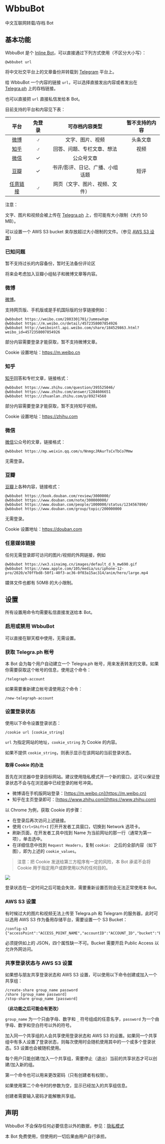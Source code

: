 # WbbuBot

中文互联网转载/存档 Bot

## 基本功能

WbbuBot 是个 [Inline Bot](https://core.telegram.org/bots/inline)，可以直接通过下列方式使用（不区分大小写）：

```
@wbbubot url
```

将中文社交平台上的文章备份并转载到 [Telegram](https://telegram.org/) 平台上。

给 WbbuBot 一个内容的链接 `url`，可以选择直接发出内容或者发出在 [Telegra.ph](https://telegra.ph) 上的存档链接。

也可以直接把 `url` 直接私信发给本 Bot。

目前支持的平台和内容见下表：

| 平台 | 免登录 | 可存档内容类型 | 暂不支持的内容 |
|:---:|:---:|:---:|:---:|
| [微博](#weibo) | ⍻ | 文字、图片、视频 | 头条文章 |
| [知乎](#zhihu) | ⍻ | 回答、问题、专栏文章、想法 | 视频 |
| [微信](#wechat) | ✓ | 公众号文章 | |
| [豆瓣](#douban) | ✓ | 书评/影评、日记、广播、小组话题 | 短评 |
| [任意链接](#other) | ⍻ | 网页（文字、图片、视频、文件） | |

注意：

文字、图片和视频会被上传在 [Telegra.ph](https://telegra.ph) 上，但可能有大小限制（大约 50 MB）。

可以设置一个 AWS S3 bucket 来存放超过大小限制的文件。（参见 [AWS S3 设置](#S3-setting)）

### 已知问题

暂不支持过长的内容备份，暂时无法备份评论区

将来会考虑加入豆瓣小组帖子和微博文章等内容。

### <a name="weibo"></a> 微博

[微博](https://weibo.com)。

支持网页版、手机版或是手机国际版的分享链接例如：

```
@wbbubot https://weibo.com/2803301701/JummswXqm
@wbbubot https://m.weibo.cn/detail/4572358007854926
@wbbubot http://weibointl.api.weibo.com/share/184529863.html?weibo_id=4572358007854926
```

部分内容需要登录才能获取，暂不支持微博文章。

Cookie 设置地址：https://m.weibo.cn

### <a name="zhihu"></a> 知乎

[知乎](https://www.zhihu.com)回答和专栏文章，链接格式：

```
@wbbubot https://www.zhihu.com/question/395525046/
@wbbubot https://www.zhihu.com/answer/1284606651
@wbbubot https://zhuanlan.zhihu.com/p/89274560
```

部分内容需要登录才能获取，暂不支持知乎视频。

Cookie 设置地址：https://zhihu.com

### <a name="wechat"></a> 微信

[微信](https://mp.weixin.qq.com)公众号的文章，链接格式：

```
@wbbubot https://mp.weixin.qq.com/s/NnmgcJRAurTsCxTbCo7Mmw
```

无需登录。


### <a name="douban"></a> 豆瓣

[豆瓣](https://www.douban.com)上各种内容，链接格式：

```
@wbbubot https://book.douban.com/review/3000000/
@wbbubot https://www.douban.com/note/300000000/
@wbbubot https://www.douban.com/people/1000000/status/1234567890/
@wbbubot https://www.douban.com/group/topic/200000000
```

无需登录。

Cookie 设置地址：https://douban.com

### <a name="media"></a> 任意媒体链接

任何无需登录即可访问的图片/视频的外网链接，例如

```
@wbbubot https://wx3.sinaimg.cn/images/default_d_h_mw690.gif
@wbbubot https://www.apple.com/105/media/us/iphone-12-pro/2020/e70ffbd8-50f1-40f3-ac36-0f03a15ac314/anim/hero/large.mp4
```

媒体文件也都有 50MB 的大小限制。

## <a name="setup"></a>设置

所有设置用命令均需要私信直接发送给本 Bot。

### 启用或禁用 WbbuBot

可以直接在聊天框中使用，无需设置。

### 获取 Telegra.ph 帐号

本 Bot 会为每个用户自动建立一个 Telegra.ph 帐号，用来发表转发的文章。如果你需要获取这个帐号的信息，使用这个命令：

```
/telegraph-account
```

如果需要重新建立帐号请使用这个命令：

```
/new-telegraph-account
```

### 设置登录状态

使用以下命令设置登录状态：

```
/cookie url [cookie_string]
```

`url` 为指定网站的地址，`cookie_string` 为 Cookie 的内容。

如果不提供 `cookie_string`，则表示显示在该网站的当前登录状态。

#### 取得 Cookie 的办法

首先在浏览器中登录目标网站。建议使用隐私模式开一个新的窗口，这可以保证登录状态不会与在浏览器中已经登录的帐号冲突。

- 微博请在手机版网站登录：[https://m.weibo.cn](https://m.weibo.cn)
- 知乎在主页登录即可：[https://www.zhihu.com](https://www.zhihu.com)

以 Chrome 为例，获取 Cookie 的步骤：

- 在登录后再次访问上述链接。
- 使用 `Ctrl+Shift+I` 打开开发者工具窗口，切换到 Network 选项卡。
- 刷新页面，在开发者工具中找到 Name 为当前网址的那一行（通常为第一项），单击选中。
- 在详细信息中找到 `Request Headers`，复制 `cookie: ` 之后的全部内容（如下图），即为上述的 `cookie_values`。

> 注意：把 Cookie 发送给第三方程序有一定的风险，本 Bot 承诺不会将 Cookie 用于指定用户或群使用以外的任何目的。

![](./images/get-cookie.png)

登录状态在一定时间之后可能会失效，需要重新设置否则会无法正常使用本 Bot。

### <a name="s3-setting"></a>AWS S3 设置

有时候过大的图片和视频无法上传至 Telegra.ph 和 Telegram 的服务器，此时可以选用 AWS S3 作为备用存储平台，需要设置一个 S3 Bucket：

```
/config-s3 {"accessPoint":"ACCESS_POINT_NAME","accountID":"ACCOUNT_ID","bucket":"BUCKET_NAME","region":"REGION"}
```

必须提供如上的 JSON，四个属性缺一不可。Bucket 需要开启 Public Access 以允许外网访问。

### 共享登录状态与 AWS S3 设置

如果想与朋友共享登录状态和 AWS S3 设置，可以使用以下命令创建或加入一个共享组：

```
/create-share group_name password
/share [group_name password]
/stop-share group_name [password]
```

**（此功能之后可能会有更改）**

`group_name` 为一个只由字母、数字和 `_` 符号组成的任意名字，`password` 为一个由字母、数字和空白符号以外的符号。

加入同一个共享组的人会共享使用登录状态和 AWS S3 的设置。如果同一个共享组中有多人设置了登录状态，则每次使用时会随机使用其中的一个或多个登录状态。S3 设置也会被随机使用。

每个用户只能创建/加入一个共享组，需要停止（退出）当前的共享状态才可以创建/加入新的组。

第一个命令也可以用来更改密码（只有创建者有权限）。

如果使用第二个命令时的参数为空，显示已经加入的共享组信息。

创建者需要输入密码才能解散共享组。

## 声明

WbbuBot 不会保存任何必要信息以外的数据，参见：[隐私模式](https://core.telegram.org/bots#privacy-mode)

本 Bot 免费使用，但使用的一切后果由用户自行承担。
